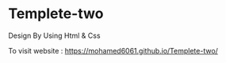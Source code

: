 # Templete-two

Design By Using Html & Css

To visit website :  https://mohamed6061.github.io/Templete-two/
